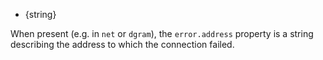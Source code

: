 
* {string}

When present (e.g. in `net` or `dgram`), the `error.address` property is a
string describing the address to which the connection failed.

